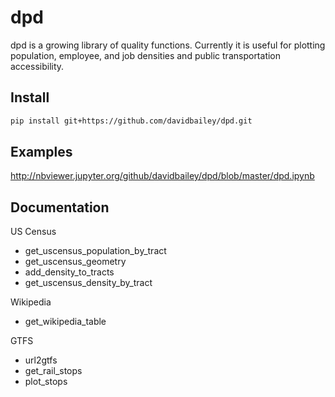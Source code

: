# dpd

dpd is a growing library of quality functions. Currently it is useful for plotting population, employee, and job densities and public transportation accessibility.

Install
--------

```bash
pip install git+https://github.com/davidbailey/dpd.git
```

Examples
--------

http://nbviewer.jupyter.org/github/davidbailey/dpd/blob/master/dpd.ipynb

Documentation
--------

US Census
* get_uscensus_population_by_tract
* get_uscensus_geometry
* add_density_to_tracts
* get_uscensus_density_by_tract

Wikipedia
* get_wikipedia_table

GTFS
* url2gtfs
* get_rail_stops
* plot_stops
